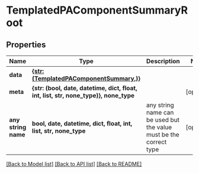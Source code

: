 # TemplatedPAComponentSummaryRoot


## Properties
Name | Type | Description | Notes
------------ | ------------- | ------------- | -------------
**data** | [**{str: (TemplatedPAComponentSummary,)}**](TemplatedPAComponentSummary.md) |  | 
**meta** | **{str: (bool, date, datetime, dict, float, int, list, str, none_type)}, none_type** |  | [optional] 
**any string name** | **bool, date, datetime, dict, float, int, list, str, none_type** | any string name can be used but the value must be the correct type | [optional]

[[Back to Model list]](../README.md#documentation-for-models) [[Back to API list]](../README.md#documentation-for-api-endpoints) [[Back to README]](../README.md)


